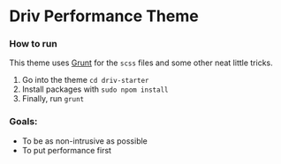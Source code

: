 # Driv Performance Theme

### How to run

This theme uses [Grunt](http://gruntjs.com/) for the `scss` files and some other neat little tricks.

1. Go into the theme `cd driv-starter`
2. Install packages with `sudo npom install`
3. Finally, run `grunt`

### Goals:
* To be as non-intrusive as possible
* To put performance first
